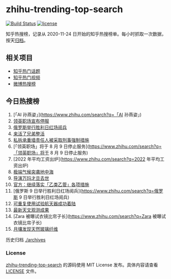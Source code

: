 # zhihu-trending-top-search

[![Build Status](https://github.com/justjavac/zhihu-trending-top-search/workflows/ci/badge.svg?branch=main)](https://github.com/justjavac/zhihu-trending-top-search/actions)
[![license](https://img.shields.io/github/license/justjavac/zhihu-trending-top-search)](https://github.com/justjavac/zhihu-trending-top-search/blob/main/LICENSE)

知乎热搜榜，记录从 2020-11-24
日开始的知乎热搜榜单。每小时抓取一次数据，按天[归档](./archives)。

## 相关项目

- [知乎热门话题](https://github.com/justjavac/zhihu-trending-hot-questions)
- [知乎热门视频](https://github.com/justjavac/zhihu-trending-hot-video)
- [微博热搜榜](https://github.com/justjavac/weibo-trending-hot-search)

## 今日热搜榜

<!-- BEGIN -->
<!-- 最后更新时间 Tue May 09 2023 23:09:13 GMT+0800 (China Standard Time) -->

1. [「AI 孙燕姿」](https://www.zhihu.com/search?q=「AI 孙燕姿」)
1. [领英职场宣布停服](https://www.zhihu.com/search?q=领英职场宣布停服)
1. [俄罗斯举行胜利日红场阅兵](https://www.zhihu.com/search?q=俄罗斯举行胜利日红场阅兵)
1. [来活了兄弟整活](https://www.zhihu.com/search?q=来活了兄弟整活)
1. [私拆承重墙责任人被采取刑事强制措施](https://www.zhihu.com/search?q=私拆承重墙责任人被采取刑事强制措施)
1. [「领英职场」将于 8 月 9
   日停止服务](https://www.zhihu.com/search?q=「领英职场」将于 8 月 9
   日停止服务)
1. [2022 年平均工资出炉](https://www.zhihu.com/search?q=2022 年平均工资出炉)
1. [极端气候突袭地中海](https://www.zhihu.com/search?q=极端气候突袭地中海)
1. [导演万玛才旦去世](https://www.zhihu.com/search?q=导演万玛才旦去世)
1. [官方：继续落实「乙类乙管」各项措施](https://www.zhihu.com/search?q=官方：继续落实「乙类乙管」各项措施)
1. [俄罗斯 9 日举行胜利日红场阅兵](https://www.zhihu.com/search?q=俄罗斯 9
   日举行胜利日红场阅兵)
1. [可重复使用试验航天器成功着陆](https://www.zhihu.com/search?q=可重复使用试验航天器成功着陆)
1. [最新天文观测成果](https://www.zhihu.com/search?q=最新天文观测成果)
1. [Zara 被曝试衣镜比帘子长](https://www.zhihu.com/search?q=Zara
   被曝试衣镜比帘子长)
1. [月壤发现天然玻璃纤维](https://www.zhihu.com/search?q=月壤发现天然玻璃纤维)

<!-- END -->

历史归档 [./archives](./archives)

### License

[zhihu-trending-top-search](https://github.com/justjavac/zhihu-trending-top-search)
的源码使用 MIT License 发布。具体内容请查看 [LICENSE](./LICENSE) 文件。
